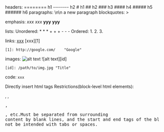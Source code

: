 headers:
    ========    h1
    --------    h2
    # h1
    ## h2
    ### h3
    #### h4
    ##### h5
    ###### h6
paragraphs:
    \n\n    a new paragraph
blockquotes:
    >

emphasis:
    *xxx*
    _xxx_
    **yyy**
    __yyy__

lists:
    Unordered:
        *
        *
        *
        +
        +
        +
        -
        -
        -
    Ordered:
        1. 
        2. 
        3. 

links:
    [xxx](http://example.com/ "title")
    [xxx][1]

    [1]: http://google.com/    "Google"

images:
    ![alt text](/path/to/img.jpg "Title")
    ![alt text][id]

    [id]: /path/to/img.jpg "Title"

code:
    `xxx`

Directly insert html tags
Restrictions(block-level html elements):
    <div>, <table>, <pre>, <p>, etc.Must be separated from surrounding content by blank lines, and the start and end tags of the block should not be intended with tabs or spaces.
